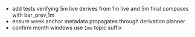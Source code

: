 - add tests verifying 5m live derives from 1m live and 5m final composes with bar_prev_1m
- ensure week anchor metadata propagates through derivation planner
- confirm month windows use `1mo` topic suffix
